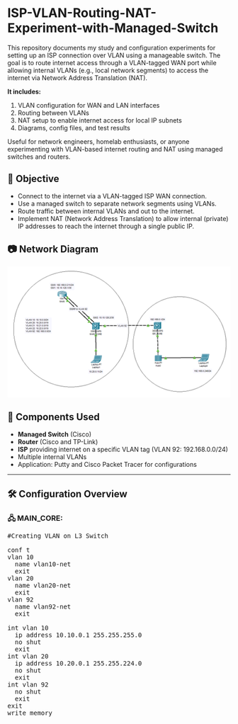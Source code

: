 # ISP-VLAN-Routing-NAT-Experiment-with-Managed-Switch
This repository documents my study and configuration experiments for setting up an ISP connection over VLAN using a manageable switch. The goal is to route internet access through a VLAN-tagged WAN port while allowing internal VLANs (e.g., local network segments) to access the internet via Network Address Translation (NAT).

**It includes:**
   1. VLAN configuration for WAN and LAN interfaces
   2. Routing between VLANs
   3. NAT setup to enable internet access for local IP subnets
   4. Diagrams, config files, and test results

Useful for network engineers, homelab enthusiasts, or anyone experimenting with VLAN-based internet routing and NAT using managed switches and routers.

## 🧠 Objective

- Connect to the internet via a VLAN-tagged ISP WAN connection.
- Use a managed switch to separate network segments using VLANs.
- Route traffic between internal VLANs and out to the internet.
- Implement NAT (Network Address Translation) to allow internal (private) IP addresses to reach the internet through a single public IP.

## 📷 Network Diagram

![Network Diagram](diagram/image.png)

## 🧰 Components Used

- **Managed Switch** (Cisco)
- **Router** (Cisco and TP-Link) 
- **ISP** providing internet on a specific VLAN tag (VLAN 92: 192.168.0.0/24)
- Multiple internal VLANs
- Application: Putty and Cisco Packet Tracer for configurations

---

## 🛠️ Configuration Overview

### 🖧 MAIN_CORE:
<pre>
#Creating VLAN on L3 Switch

conf t
vlan 10
  name vlan10-net
  exit
vlan 20
  name vlan20-net
  exit
vlan 92
  name vlan92-net
  exit

int vlan 10
  ip address 10.10.0.1 255.255.255.0
  no shut
  exit
int vlan 20
  ip address 10.20.0.1 255.255.224.0
  no shut
  exit
int vlan 92
  no shut
  exit
exit
write memory

</pre>

